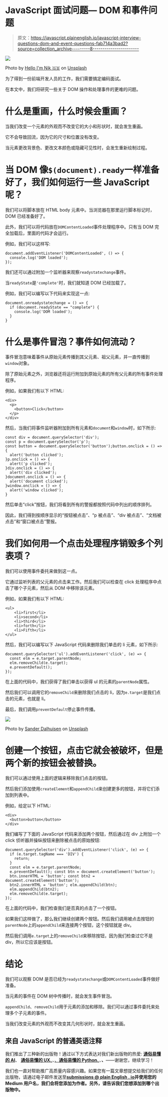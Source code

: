 # JavaScript 面试问题— DOM 和事件问题

> 原文：<https://javascript.plainenglish.io/javascript-interview-questions-dom-and-event-questions-fab714a3bad2?source=collection_archive---------8----------------------->

![](img/d16d7e9e58efe427c7d25d051456652c.png)

Photo by [Hello I'm Nik 🇬🇧](https://unsplash.com/@helloimnik?utm_source=medium&utm_medium=referral) on [Unsplash](https://unsplash.com?utm_source=medium&utm_medium=referral)

为了得到一份前端开发人员的工作，我们需要搞定编码面试。

在本文中，我们将研究一些关于 DOM 操作和处理事件的更难的问题。

# 什么是重画，什么时候会重画？

当我们改变一个元素的外观而不改变它的大小和形状时，就会发生重画。

它不会导致回流，因为它的尺寸和位置没有改变。

当元素更改背景色、更改文本颜色或隐藏可见性时，会发生重新绘制过程。

# 当 DOM 像`$(document).ready`一样准备好了，我们如何运行一些 JavaScript 呢？

我们可以将脚本放在 HTML body 元素中。当浏览器在那里运行脚本标记时，DOM 已经准备好了。

此外，我们可以将代码放在`DOMContentLoaded`事件处理程序中。只有当 DOM 完全加载后，里面的代码才会运行。

例如，我们可以这样写:

```
document.addEventListener('DOMContentLoaded', () => {
  console.log('DOM loaded');
});
```

我们还可以通过附加一个监听器来观察`readystatechange`事件。

当`readyState`是`'complete'`时，我们就知道 DOM 已经加载了。

例如，我们可以编写以下代码来实现这一点:

```
document.onreadystatechange = () => {
  if (document.readyState == "complete") {
    console.log('DOM loaded');
  }
}
```

# 什么是事件冒泡？事件如何流动？

事件冒泡意味着事件从原始元素传播到其父元素、祖父元素，并一直传播到`window`对象。

除了原始元素之外，浏览器还将运行附加到原始元素的所有父元素的所有事件处理程序。

例如，如果我们有以下 HTML:

```
<div>
  <p>
    <button>Click</button>
  </p>
</div>
```

然后，当我们将事件监听器附加到所有元素和`document`和`window`时，如下所示:

```
const div = document.querySelector('div');
const p = document.querySelector('p');
const button = document.querySelector('button');button.onclick = () => {
  alert('button clicked');
}p.onclick = () => {
  alert('p clicked');
}div.onclick = () => {
  alert('div clicked');
}document.onclick = () => {
  alert('document clicked');
}window.onclick = () => {
  alert('window clicked');
}
```

然后单击“click”按钮，我们将看到所有的警报都按照代码中列出的顺序排列。

因此，我们得到按顺序显示的“按钮被点击”、“p 被点击”、“div 被点击”、“文档被点击”和“窗口被点击”警报。

# 我们如何用一个点击处理程序销毁多个列表项？

我们可以使用事件委托来做到这一点。

它通过监听列表的父元素的点击来工作。然后我们可以检查在 click 处理程序中点击了哪个子元素，然后从 DOM 中移除该元素。

例如，如果我们有以下 HTML:

```
<ul>
    <li>first</li>
    <li>second</li>
    <li>third</li>
    <li>forth</li>
    <li>Fifth</li>
</ul>
```

然后，我们可以编写以下 JavaScript 代码来删除我们单击的 li 元素，如下所示:

```
document.querySelector('ul').addEventListener('click', (e) => {
  const elm = e.target.parentNode;
  elm.removeChild(e.target);
  e.preventDefault();
});
```

在上面的代码中，我们获得了我们单击以获得 ul 的元素的`parentNode`属性。

然后我们可以调用它的`removeChild`来删除我们点击的 li，因为`e.target`是我们点击的元素，也就是 li。

最后，我们调用`preventDefault`停止事件传播。

![](img/38d2e33f153ec7fe7a64a59a735b2243.png)

Photo by [Sander Dalhuisen](https://unsplash.com/@sanderdalhuisen?utm_source=medium&utm_medium=referral) on [Unsplash](https://unsplash.com?utm_source=medium&utm_medium=referral)

# 创建一个按钮，点击它就会被破坏，但是两个新的按钮会被替换。

我们可以通过使用上面的逻辑来移除我们点击的按钮。

然后我们添加使用`createElement`和`appendChild`来创建更多的按钮，并将它们添加到列表中。

例如，给定以下 HTML:

```
<div>
  <button>button</button>
</div>
```

我们编写了下面的 JavaScript 代码来添加两个按钮，然后通过在 div 上附加一个 click 侦听器并操纵按钮来删除被点击的原始按钮:

```
document.querySelector('div').addEventListener('click', (e) => {
  if (e.target.tagName === 'DIV') {
    return;
  }
  const elm = e.target.parentNode;
  e.preventDefault(); const btn = document.createElement('button');
  btn.innerHTML = 'button'; const btn2 = document.createElement('button');
  btn2.innerHTML = 'button'; elm.appendChild(btn);
  elm.appendChild(btn2);
  elm.removeChild(e.target);
});
```

在上面的代码中，我们检查我们是否真的点击了一个按钮。

如果我们这样做了，那么我们继续创建两个按钮。然后我们调用被点击按钮的`parentNode`上的`appendChild`来连接两个按钮，这个按钮就是 div。

然后我们调用`e.target`上的`removeChild`来移除按钮，因为我们检查过它不是 div，所以它应该是按钮。

# 结论

我们可以观察 DOM 是否已经为`readystatechange`或`DOMContentLoaded`事件做好准备。

当元素的事件在 DOM 树中传播时，就会发生事件冒泡。

`appendChild`、`removeChild`用于元素的添加和移除。我们可以通过事件委托来处理多个子元素的事件。

当我们改变元素的外观而不改变其几何形状时，就会发生重画。

## **来自 JavaScript 的普通英语注释**

我们推出了三种新的出版物！通过以下方式表达对我们新出版物的热爱: [**通俗易懂的 AI**](https://medium.com/ai-in-plain-english)、 [**通俗易懂的 UX**、](https://medium.com/ux-in-plain-english)、[、**通俗易懂的 Python**、](https://medium.com/python-in-plain-english)、**、**——谢谢您，继续学习！

我们也一直对帮助推广高质量内容感兴趣。如果您有一篇文章想提交给我们的任何出版物，请通过电子邮件发送至[**submissions @ plain English . io**](mailto:submissions@plainenglish.io)**并使用您的 Medium 用户名，我们会将您添加为作者。另外，请告诉我们您想添加到哪个出版物中。**